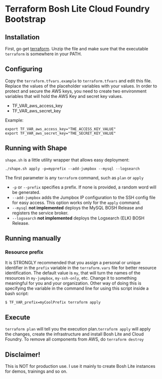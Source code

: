 Terraform Bosh Lite Cloud Foundry Bootstrap
===========================================

Installation
------------

First, go get [terraform](https://terraform.io/downloads.html). Unzip the file and make sure that the executable `terraform` is somewhere in your PATH.

Configuring
-----------

Copy the `terraform.tfvars.example` to `terraform.tfvars` and edit this file. Replace the values of the placeholder variables with your values. In order to protect and secure the AWS keys, you need to create two environment variables that will hold the AWS Key and secret key values.

-	TF_VAR_aws_access_key
-	TF_VAR_aws_secret_key

Example:

```
export TF_VAR_aws_access_key="THE_ACCESS_KEY_VALUE"
export TF_VAR_aws_secret_key="THE_SECRET_KEY_VALUE"
```

Running with Shape
------------------

`shape.sh` is a little utility wrapper that allows easy deployment:

```
./shape.sh apply -p=myprefix --add-jumpbox --mysql --logsearch
```

The first parameter is any `terraform` command, such as `plan` or `apply`

-	`-p` or `--prefix` specifies a prefix. If none is provided, a random word will be generated.
-	`--add-jumpbox` adds the Jumpbox IP configuration to the SSH config file for easy access. This option works only for the `apply` command.
-	`--mysql` **not implemented** deploys the MySQL BOSH Release and registers the service broker.
-	`--logsearch` **not implemented** deploys the Logsearch (ELK) BOSH Release.

Running manually
----------------

### Resource prefix

It is STRONGLY recommended that you assign a personal or unique identifier in the `prefix` variable in the `terraform.vars` file for better resource identification. The default value is `my`, that will turn the names of the resources in `my-jumpbox`, `my-ssh-only`, etc. Change it to something meaningful for you and your organization. Other way of doing this is specifying the variable in the command line for using this script inside a bash script:

```
$ TF_VAR_prefix=myCoolPrefix terraform apply
```

Execute
-------

`terraform plan` will tell you the execution plan.`terraform apply` will apply the changes, create the infrastructure and install Bosh Lite and Cloud Foundry. To remove all components from AWS, do `terraform destroy`

Disclaimer!
-----------

This is NOT for production use. I use it mainly to create Bosh Lite instances for demos, trainings and so on.
